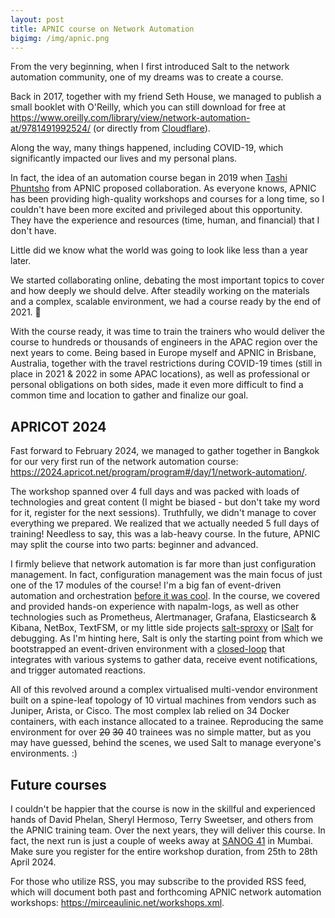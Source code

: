 ```yaml
---
layout: post
title: APNIC course on Network Automation
bigimg: /img/apnic.png
---
```


From the very beginning, when I first introduced Salt to the network automation
community, one of my dreams was to create a course.

Back in 2017, together with my friend Seth House, we managed to publish a small
booklet with O'Reilly, which you can still download for free at
https://www.oreilly.com/library/view/network-automation-at/9781491992524/ (or
directly from [Cloudflare](https://www.cloudflare.com/resources/assets/slt3lc6tev37/2UixizjqVh3v7L9yhcJWMT/87c1175735d490221147e1ad5866d909/network-automation-at-scale.pdf)).

Along the way, many things happened, including COVID-19, which significantly
impacted our lives and my personal plans.

In fact, the idea of an automation course began in 2019 when  [Tashi 
Phuntsho](https://blog.apnic.net/author/tashi-phuntsho/) from APNIC proposed
collaboration. As everyone knows, APNIC has been providing high-quality
workshops and courses for a long time, so I couldn't have been more excited and
privileged about this opportunity. They have the experience and resources
(time, human, and financial) that I don't have.

Little did we know what the world was going to look like less than a year later.

We started collaborating online, debating the most important topics to cover and
how deeply we should delve. After steadily working on the materials and a
complex, scalable environment, we had a course ready by the end of 2021. 🎉

With the course ready, it was time to train the trainers who would deliver the
course to hundreds or thousands of engineers in the APAC region over the next
years to come. Being based in Europe myself and APNIC in Brisbane, Australia,
together with the travel restrictions during COVID-19 times (still in place in
2021 & 2022 in some APAC locations), as well as professional or personal
obligations on both sides, made it even more difficult to find a common time
and location to gather and finalize our goal.

APRICOT 2024
------------

Fast forward to February 2024, we managed to gather together in Bangkok for our
very first run of the network automation course:
https://2024.apricot.net/program/program#/day/1/network-automation/.

The workshop spanned over 4 full days and was packed with loads of technologies
and great content (I might be biased - but don't take my word for it, register
for the next sessions). Truthfully, we didn't manage to cover everything we
prepared. We realized that we actually needed 5 full days of training!
Needless to say, this was a lab-heavy course.
In the future, APNIC may split the course into two parts: beginner and advanced.

I firmly believe that network automation is far more than just configuration
management. In fact, configuration management was the main focus of just one of
the 17 modules of the course! I'm a big fan of event-driven automation and
orchestration [before it was cool](https://mirceaulinic.net/2017-10-19-event-driven-network-automation/).
In the course, we covered and provided hands-on experience with napalm-logs,
as well as other technologies such as Prometheus, Alertmanager, Grafana,
Elasticsearch & Kibana, NetBox, TextFSM, or my little side projects
[salt-sproxy](https://mirceaulinic.net/2019-06-17-minionless-salt-automation/)
or [ISalt](https://github.com/mirceaulinic/isalt) for debugging.
As I'm hinting here, Salt is only the starting point from which we bootstrapped
an event-driven environment with a [closed-loop](https://en.wikipedia.org/wiki/Closed-loop_controller)
that integrates with various systems to gather data, receive event
notifications, and trigger automated reactions.

All of this revolved around a complex virtualised multi-vendor environment
built on a spine-leaf topology of 10 virtual machines from vendors such as
Juniper, Arista, or Cisco. The most complex lab relied on 34 Docker containers,
with each instance allocated to a trainee.
Reproducing the same environment for over ~~20~~ ~~30~~ 40 trainees was no
simple matter, but as you may have guessed, behind the scenes, we used Salt to
manage everyone's environments. :)

Future courses
--------------

I couldn't be happier that the course is now in the skillful and experienced
hands of David Phelan, Sheryl Hermoso, Terry Sweetser, and others from the
APNIC training team. Over the next years, they will deliver this course.
In fact, the next run is just a couple of weeks away at
[SANOG 41](https://academy.apnic.net/en/events?id=a0BOc000000JOkzMAG) in Mumbai.
Make sure you register for the entire workshop duration, from 25th to 28th April 2024.

For those who utilize RSS, you may subscribe to the provided RSS feed, which
will document both past and forthcoming APNIC network automation
workshops: https://mirceaulinic.net/workshops.xml.
